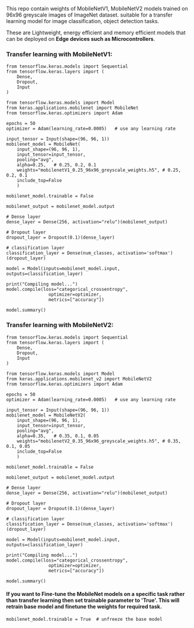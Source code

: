 This repo contain weights of MobileNetV1, MobileNetV2 models trained on 96x96 greyscale images of ImageNet dataset. suitable for a transfer learning model for image classification, object detection tasks. 

These are Lightweight, energy efficient and memory efficient models that can be deployed on **Edge devices such as Microcontrollers**.

### Transfer learning with MobileNetV1:
```
from tensorflow.keras.models import Sequential
from tensorflow.keras.layers import (
    Dense,
    Dropout,
    Input
)

from tensorflow.keras.models import Model
from keras.applications.mobilenet import MobileNet
from tensorflow.keras.optimizers import Adam

epochs = 50
optimizer = Adam(learning_rate=0.0005)   # use any learning rate

input_tensor = Input(shape=(96, 96, 1))
mobilenet_model = MobileNet(
    input_shape=(96, 96, 1),
    input_tensor=input_tensor, 
    pooling="avg", 
    alpha=0.25,   # 0.25, 0.2, 0.1 
    weights="mobilenetV1_0.25_96x96_greyscale_weights.h5", # 0.25, 0.2, 0.1
    include_top=False
    )

mobilenet_model.trainable = False

mobilenet_output = mobilenet_model.output

# Dense layer
dense_layer = Dense(256, activation="relu")(mobilenet_output)

# Dropout layer
dropout_layer = Dropout(0.1)(dense_layer)

# classification layer
classification_layer = Dense(num_classes, activation='softmax')(dropout_layer)

model = Model(inputs=mobilenet_model.input, outputs=classification_layer)

print("Compiling model...")
model.compile(loss="categorical_crossentropy",
                optimizer=optimizer,
                metrics=["accuracy"])

model.summary()
```

### Transfer learning with MobileNetV2:
```
from tensorflow.keras.models import Sequential
from tensorflow.keras.layers import (
    Dense,
    Dropout,
    Input
)

from tensorflow.keras.models import Model
from keras.applications.mobilenet_v2 import MobileNetV2
from tensorflow.keras.optimizers import Adam

epochs = 50
optimizer = Adam(learning_rate=0.0005)   # use any learning rate

input_tensor = Input(shape=(96, 96, 1))
mobilenet_model = MobileNetV2(
    input_shape=(96, 96, 1),
    input_tensor=input_tensor, 
    pooling="avg", 
    alpha=0.35,   # 0.35, 0.1, 0.05  
    weights="mobilenetV2_0.35_96x96_greyscale_weights.h5", # 0.35, 0.1, 0.05
    include_top=False
    )

mobilenet_model.trainable = False

mobilenet_output = mobilenet_model.output

# Dense layer
dense_layer = Dense(256, activation="relu")(mobilenet_output)

# Dropout layer
dropout_layer = Dropout(0.1)(dense_layer)

# classification layer
classification_layer = Dense(num_classes, activation='softmax')(dropout_layer)

model = Model(inputs=mobilenet_model.input, outputs=classification_layer)

print("Compiling model...")
model.compile(loss="categorical_crossentropy",
                optimizer=optimizer,
                metrics=["accuracy"])

model.summary()
```

#### If you want to Fine-tune the MobileNet models on a specific task rather than transfer learning then set trainable parameter to 'True'. This will retrain base model and finetune the weights for required task.

```
mobilenet_model.trainable = True  # unfreeze the base model
```
